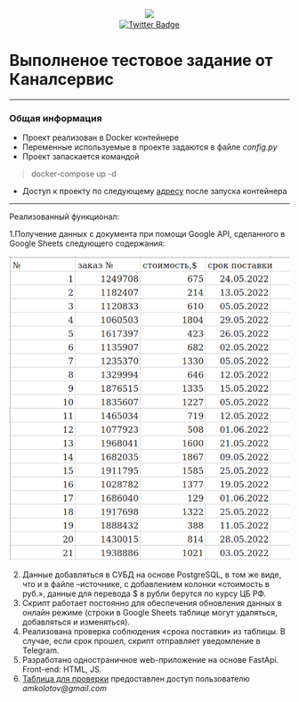 <div style="display: flex; flex-direction: column; align-items: center">
    <div id="header" align="center">
      <img src="https://media.giphy.com/media/M9gbBd9nbDrOTu1Mqx/giphy.gif" width="100"/>
    </div>
    <div id="badges">
        <a href="https://t.me/vladimir_pavloff_23">
              <img src="https://img.shields.io/badge/Telegram-blue?style=for-the-badge&logo=telegram&logoColor=white" alt="Twitter Badge"/>
        </a>
    </div>
</div>

# Выполненое тестовое задание от Каналсервис

---

### Общая информация
* Проект реализован в Docker контейнере
* Переменные используемые в проекте задаются в файле _config.py_
* Проект запаскается командой 
>docker-compose up -d
* Доступ к проекту по следующему [адресу](#http://127.0.0.1:8083/pages/home) после запуска контейнера

---
Реализованный функционал:

1.Получение данныx с документа при помощи Google API, сделанного в Google Sheets следующего содержания:

<img src="./img_for_readme/table.png">

2. Данные добавляться в СУБД на основе PostgreSQL, в том же виде, что и в файле –источнике, с добавлением
колонки &laquo;стоимость в руб.&raquo;, данные для перевода $ в рубли берутся по курсу ЦБ РФ.
3. Скрипт работает постоянно для обеспечения обновления данных в онлайн режиме 
(строки в Google Sheets таблице могут удаляться, добавляться и изменяться).
4. Реализована проверка соблюдения «срока поставки» из таблицы. В случае, если срок прошел, 
скрипт отправляет уведомление в Telegram.
5. Разработано одностраничное web-приложение на основе FastApi. Front-end: HTML, JS.
6. [Таблица для проверки](https://docs.google.com/spreadsheets/d/1obme_RCp5xUBj-Z5cEkYoEnyWZMp5I4ZvCL1WZMDyUQ/edit#gid=0)
предоставлен доступ пользователю _amkolotov@gmail.com_